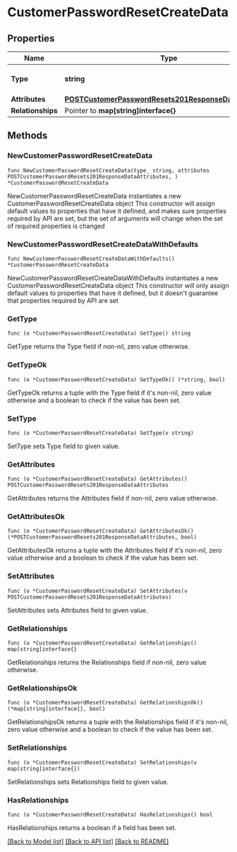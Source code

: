 # CustomerPasswordResetCreateData

## Properties

Name | Type | Description | Notes
------------ | ------------- | ------------- | -------------
**Type** | **string** | The resource&#39;s type | [default to "customer_password_resets"]
**Attributes** | [**POSTCustomerPasswordResets201ResponseDataAttributes**](POSTCustomerPasswordResets201ResponseDataAttributes.md) |  | 
**Relationships** | Pointer to **map[string]interface{}** |  | [optional] 

## Methods

### NewCustomerPasswordResetCreateData

`func NewCustomerPasswordResetCreateData(type_ string, attributes POSTCustomerPasswordResets201ResponseDataAttributes, ) *CustomerPasswordResetCreateData`

NewCustomerPasswordResetCreateData instantiates a new CustomerPasswordResetCreateData object
This constructor will assign default values to properties that have it defined,
and makes sure properties required by API are set, but the set of arguments
will change when the set of required properties is changed

### NewCustomerPasswordResetCreateDataWithDefaults

`func NewCustomerPasswordResetCreateDataWithDefaults() *CustomerPasswordResetCreateData`

NewCustomerPasswordResetCreateDataWithDefaults instantiates a new CustomerPasswordResetCreateData object
This constructor will only assign default values to properties that have it defined,
but it doesn't guarantee that properties required by API are set

### GetType

`func (o *CustomerPasswordResetCreateData) GetType() string`

GetType returns the Type field if non-nil, zero value otherwise.

### GetTypeOk

`func (o *CustomerPasswordResetCreateData) GetTypeOk() (*string, bool)`

GetTypeOk returns a tuple with the Type field if it's non-nil, zero value otherwise
and a boolean to check if the value has been set.

### SetType

`func (o *CustomerPasswordResetCreateData) SetType(v string)`

SetType sets Type field to given value.


### GetAttributes

`func (o *CustomerPasswordResetCreateData) GetAttributes() POSTCustomerPasswordResets201ResponseDataAttributes`

GetAttributes returns the Attributes field if non-nil, zero value otherwise.

### GetAttributesOk

`func (o *CustomerPasswordResetCreateData) GetAttributesOk() (*POSTCustomerPasswordResets201ResponseDataAttributes, bool)`

GetAttributesOk returns a tuple with the Attributes field if it's non-nil, zero value otherwise
and a boolean to check if the value has been set.

### SetAttributes

`func (o *CustomerPasswordResetCreateData) SetAttributes(v POSTCustomerPasswordResets201ResponseDataAttributes)`

SetAttributes sets Attributes field to given value.


### GetRelationships

`func (o *CustomerPasswordResetCreateData) GetRelationships() map[string]interface{}`

GetRelationships returns the Relationships field if non-nil, zero value otherwise.

### GetRelationshipsOk

`func (o *CustomerPasswordResetCreateData) GetRelationshipsOk() (*map[string]interface{}, bool)`

GetRelationshipsOk returns a tuple with the Relationships field if it's non-nil, zero value otherwise
and a boolean to check if the value has been set.

### SetRelationships

`func (o *CustomerPasswordResetCreateData) SetRelationships(v map[string]interface{})`

SetRelationships sets Relationships field to given value.

### HasRelationships

`func (o *CustomerPasswordResetCreateData) HasRelationships() bool`

HasRelationships returns a boolean if a field has been set.


[[Back to Model list]](../README.md#documentation-for-models) [[Back to API list]](../README.md#documentation-for-api-endpoints) [[Back to README]](../README.md)


